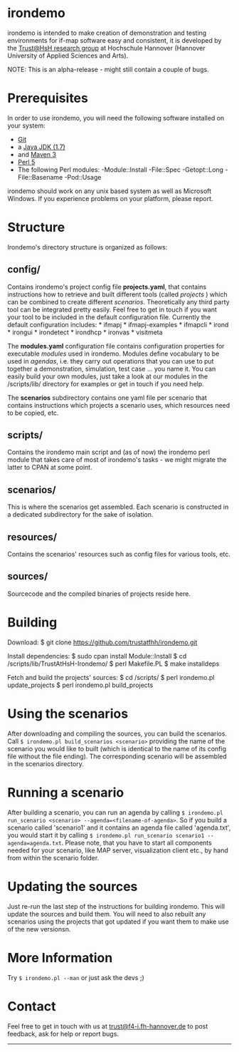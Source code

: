 irondemo
========
irondemo is intended to make creation of demonstration and testing environments for if-map software easy and consistent, it is developed by the [Trust@HsH research group][trustathsh] at Hochschule Hannover (Hannover University of Applied Sciences and Arts).

NOTE: This is an alpha-release - might still contain a couple of bugs.

Prerequisites
=============
In order to use irondemo, you will need the following software installed on your system:
* [Git][git]
* a [Java JDK (1.7)][java]
* and [Maven 3][maven]
* [Perl 5][perl]
* The following Perl modules:
	-Module::Install
	-File::Spec
	-Getopt::Long
	-File::Basename
	-Pod::Usage

irondemo should work on any unix based system as well as Microsoft Windows. If you experience problems on your platform, please report.

Structure
========
Irondemo's directory structure is organized as follows:

config/
-------
Contains irondemo's project config file **projects.yaml**, that contains instructions how to retrieve and built different tools (called *projects* ) which can be combined to create different *scenarios*. Theoretically any third party tool can be integrated pretty easily. Feel free to get in touch if you want your tool to be included in the default configuration file. Currently the default configuration includes: 
	* ifmapj
	* ifmapj-examples
	* ifmapcli
	* irond
	* irongui
	* irondetect
	* irondhcp
	* ironvas
	* visitmeta

The **modules.yaml** configuration file contains configuration properties for executable *modules* used in irondemo. Modules define vocabulary to be used in *agendas*, i.e. they carry out operations that you can use to put together a demonstration, simulation, test case ... you name it. You can easily build your own modules, just take a look at our modules in the /scripts/lib/ directory for examples or get in touch if you need help.

The **scenarios** subdirectory contains one yaml file per scenario that contains instructions which projects a scenario uses, which resources need to be copied, etc.

scripts/
--------
Contains the irondemo main script and (as of now) the irondemo perl module that takes care of most of irondemo's tasks - we might migrate the latter to CPAN at some point.

scenarios/
----------
This is where the scenarios get assembled. Each scenario is constructed in a dedicated subdirectory for the sake of isolation.

resources/
----------
Contains the scenarios' resources such as config files for various tools, etc.

sources/
--------
Sourcecode and the compiled binaries of projects reside here.

Building
========
Download:
	$ git clone https://github.com/trustatfhh/irondemo.git

Install dependencies:
	$ sudo cpan install Module::Install
	$ cd <irondemo root>/scripts/lib/TrustAtHsH-Irondemo/
	$ perl Makefile.PL
	$ make installdeps

Fetch and build the projects' sources:
	$ cd <irondemo root>/scripts/
	$ perl irondemo.pl update_projects
	$ perl irondemo.pl build_projects

Using the scenarios
===================
After downloading and compiling the sources, you can build the scenarios. Call `$ irondemo.pl build_scenarios <scenario>` providing the name of the scenario you would like to built (which is identical to the name of its config file without the file ending). The corresponding scenario will be assembled in the scenarios directory.

Running a scenario
==================
After building a scenario, you can run an agenda by calling `$ irondemo.pl run_scenario <scenario> --agenda=<filename-of-agenda>`. So if you build a scenario called 'scenario1' and it contains an agenda file called 'agenda.txt', you would start it by calling `$ irondemo.pl run_scenario scenario1 --agenda=agenda.txt`.
Please note, that you have to start all components needed for your scenario, like MAP server, visualization client etc., by hand from within the scenario folder.

Updating the sources
====================
Just re-run the last step of the instructions for building irondemo. This will update the sources and build them. You will need to also rebuilt any scenarios using the projects that got updated if you want them to make use of the new versionsn.

More Information
================
Try `$ irondemo.pl --man` or just ask the devs ;)

Contact
=======
Feel free to get in touch with us at <trust@f4-i.fh-hannover.de> to post feedback, ask for help or report bugs.

---

[1]: https://github.com/trustatfhh/irondemo
[git]: http://git-scm.com/
[java]: http://www.oracle.com/technetwork/java/javase/downloads/index.html
[maven]: http://maven.apache.org/
[perl]: http://www.perl.org/
[trustathsh]: http://trust.f4.hs-hannover.de
